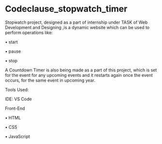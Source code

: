 # Codeclause_stopwatch_timer


Stopwatch project, designed as a part of internship under TASK  of Web Development and Designing ,is a dynamic website which can be used to perform operations like:

 • start

 • pause

 • stop

A Countdown Timer is also being made as a part of this project, which is set for the event for any upcoming events and it restarts again once the event occurs, for the same event in upcoming year.

Tools Used:

IDE: VS Code

Front-End

   • HTML

   • CSS

   • JavaScript
